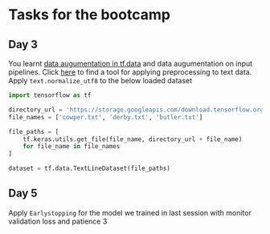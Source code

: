 # Tasks for the bootcamp

## Day 3

You learnt [data augumentation in tf.data](https://github.com/tinkerhub/Practical-AI-Bootcamp/blob/main/Resources/Day%203/README.md#tfdata) and data augumentation on input pipelines. Click [here](https://www.tensorflow.org/text) to find a tool for applying preprocessing to text data. Apply `text.normalize_utf8` to the below loaded dataset

```python
import tensorflow as tf

directory_url = 'https://storage.googleapis.com/download.tensorflow.org/data/illiad/'
file_names = ['cowper.txt', 'derby.txt', 'butler.txt']

file_paths = [
    tf.keras.utils.get_file(file_name, directory_url + file_name)
    for file_name in file_names
]

dataset = tf.data.TextLineDataset(file_paths)
```

## Day 5

Apply `Earlystopping` for the model we trained in last session with monitor validation loss and patience 3
